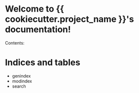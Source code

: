 Welcome to {{ cookiecutter.project\_name }}'s documentation!
============================================================

Contents:

Indices and tables
==================

-   genindex
-   modindex
-   search

